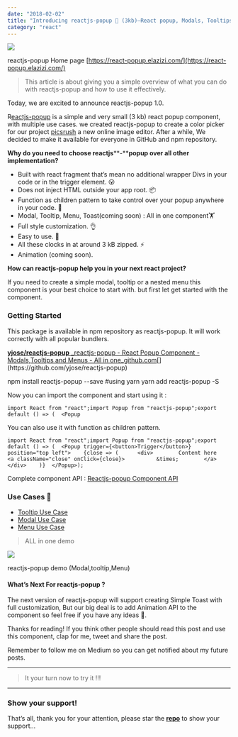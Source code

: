 ```yaml
---
date: "2018-02-02"
title: "Introducing reactjs-popup 🎉 (3kb)—React popup, Modals, Tooltips and Menus — All in one"
category: "react"
---
```


![](https://cdn-images-1.medium.com/max/800/1*x-TqQwyT2ADmnb51oRJCOg.gif)

reactjs-popup Home page  [https://react-popup.elazizi.com/](https://react-popup.elazizi.com/)

> This article is about giving you a simple overview of what you can do with reactjs-popup and how to use it effectively.

Today, we are excited to announce reactjs-popup 1.0.

R[eactjs-popup](https://react-popup.elazizi.com/)  is a simple and very small (3 kb) react popup component, with multiple use cases.
we created reactjs-popup to create a color picker for our project  [picsrush](https://picsrush.com/)  a new online image editor. After a while, We decided to make it available for everyone in GitHub and npm repository.

**Why do you need to choose reactjs****-****popup over all other implementation?**

-   Built with react fragment that’s mean no additional wrapper Divs in your code or in the trigger element. 😮
-   Does not inject HTML outside your app root. 📦
-   Function as children pattern to take control over your popup anywhere in your code. 💪
-   Modal, Tooltip, Menu, Toast(coming soon) : All in one component🏋️
-   Full style customization. 👌
-   Easy  to use. 🚀
-   All these clocks in at around 3 kB zipped. ⚡️
-   Animation (coming soon).

**How can reactjs-popup help you in your next react project?**

If you need to create a simple modal, tooltip or a nested menu this component is your best choice to start with. but first let get started with the component.

### Getting Started

This package is available in npm repository as reactjs-popup. It will work correctly with all popular bundlers.

[**yjose/reactjs-popup**
_reactjs-popup - React Popup Component - Modals,Tooltips and Menus - All in one_github.com](https://github.com/yjose/reactjs-popup "https://github.com/yjose/reactjs-popup")[](https://github.com/yjose/reactjs-popup)

npm install reactjs-popup --save
#using yarn
yarn add reactjs-popup -S

Now you can import the component and start using it :

```
import React from "react";import Popup from "reactjs-popup";export default () => (  <Popup
```

You can also use it with function as children pattern.

```
import React from "react";import Popup from "reactjs-popup";export default () => (  <Popup trigger={<button>Trigger</button>} position="top left">    {close => (      <div>        Content here        <a className="close" onClick={close}>          &times;        </a>      </div>    )}  </Popup>);
```

Complete component API :  [Reactjs-popup Component API](https://react-popup.elazizi.com/component-api/)

### Use Cases 🙌

-   [Tooltip Use Case](https://react-popup.elazizi.com/use-case---tooltip/)
-   [Modal Use Case](https://react-popup.elazizi.com/use-case---modal/)
-   [Menu Use Case](https://react-popup.netlify.com/use-case---menu/)

> ALL in one demo

![](https://cdn-images-1.medium.com/max/800/1*x-TqQwyT2ADmnb51oRJCOg.gif)

reactjs-popup demo (Modal,tooltip,Menu)

#### What’s Next For reactjs-popup ?

The next version of reactjs-popup will support creating Simple Toast with full customization, But our big deal is to add Animation API to the component so feel free if you have any ideas 💪.

Thanks for reading! If you think other people should read this post and use this component, clap for me, tweet and share the post.

Remember to follow me on Medium so you can get notified about my future posts.

----------

> It your turn now to try it !!!

----------

### Show your support!

That’s all, thank you for your attention, please star the  [**repo**](https://github.com/yjose/reactjs-popup)  to show your support…